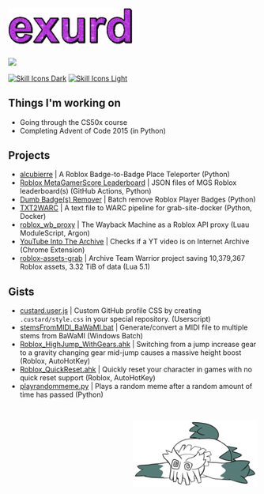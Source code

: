 # <img src="./gifs/exurd.gif" alt="exurd" style="width:50%; height:auto;"/>

<picture>
  <source
    srcset="https://github-readme-stats.vercel.app/api?username=exurd&show_icons=true&cache_seconds=86400&theme=github_dark&hide_border=true&bg_color=00000000&hide_title=true"
    media="(prefers-color-scheme: dark)"
  />
  <source
    srcset="https://github-readme-stats.vercel.app/api?username=exurd&show_icons=true&cache_seconds=86400&theme=default&hide_border=true&bg_color=00000000&hide_title=true"
    media="(prefers-color-scheme: light), (prefers-color-scheme: no-preference)"
  />
  <img src="https://github-readme-stats.vercel.app/api?username=exurd&show_icons=true&cache_seconds=86400&theme=default&hide_title=true" />
</picture>


<!-- for some reason only the ableton icon appears when using <picture> -->
<!-- <picture>
  <source
    srcset="https://skillicons.dev/icons?i=ableton,anaconda,apple,blender,css,docker,git,html,js,linux,lua,md,py,robloxstudio,vscode,windows&perline=8&theme=dark"
    media="(prefers-color-scheme: dark)"
  />
  <source
    srcset="https://skillicons.dev/icons?i=ableton,anaconda,apple,blender,css,docker,git,html,js,linux,lua,md,py,robloxstudio,vscode,windows&perline=8&theme=light"
    media="(prefers-color-scheme: light), (prefers-color-scheme: no-preference)"
  />
  <img src="https://skillicons.dev/icons?i=ableton,anaconda,apple,blender,css,docker,git,html,js,linux,lua,md,py,robloxstudio,vscode,windows&perline=8" />
</picture> -->

[![Skill Icons Dark](https://skillicons.dev/icons?i=ableton,anaconda,apple,blender,css,docker,git,html,js,linux,lua,md,py,robloxstudio,vscode,windows&perline=8&theme=dark)](https://github.com/exurd#gh-dark-mode-only)
[![Skill Icons Light](https://skillicons.dev/icons?i=ableton,anaconda,apple,blender,css,docker,git,html,js,linux,lua,md,py,robloxstudio,vscode,windows&perline=8&theme=light)](https://github.com/exurd#gh-light-mode-only)


## Things I'm working on
* Going through the CS50x course
* Completing Advent of Code 2015 (in Python)

## Projects
* [alcubierre](https://github.com/exurd/alcubierre) | A Roblox Badge-to-Badge Place Teleporter (Python)
* [Roblox MetaGamerScore Leaderboard](https://github.com/exurd/roblox_mgs_leaderboard) | JSON files of MGS Roblox leaderboard(s) (GitHub Actions, Python)
* [Dumb Badge(s) Remover](https://github.com/exurd/DBR) | Batch remove Roblox Player Badges (Python)
* [TXT2WARC](https://github.com/exurd/TXT2WARC) | A text file to WARC pipeline for grab-site-docker (Python, Docker)
* [roblox_wb_proxy](https://github.com/exurd/roblox_wb_proxy) | The Wayback Machine as a Roblox API proxy (Luau ModuleScript, Argon)
* [YouTube Into The Archive](https://github.com/exurd/YITA) | Checks if a YT video is on Internet Archive (Chrome Extension)
* [roblox-assets-grab](https://github.com/ArchiveTeam/roblox-assets-grab) | Archive Team Warrior project saving 10,379,367 Roblox assets, 3.32 TiB of data (Lua 5.1)

## Gists
* [custard.user.js](https://gist.github.com/exurd/32f3e889c0f7b4433ee4d475bad9f573) | Custom GitHub profile CSS by creating `.custard/style.css` in your special repository. (Userscript)
* [stemsFromMIDI_BaWaMI.bat](https://gist.github.com/exurd/d986eb093388ec62b014b1145e0b9b4d) | Generate/convert a MIDI file to multiple stems from BaWaMI (Windows Batch)
* [Roblox_HighJump_WithGears.ahk](https://gist.github.com/exurd/55efbae38cb68d020c26e144078b0506) | Switching from a jump increase gear to a gravity changing gear mid-jump causes a massive height boost (Roblox, AutoHotKey)
* [Roblox_QuickReset.ahk](https://gist.github.com/exurd/ad6a0fbf222e4b2c8f2b09d1ab61c8fc) | Quickly reset your character in games with no quick reset support (Roblox, AutoHotKey)
* [playrandommeme.py](https://gist.github.com/exurd/c116ece33194980a25241e800749bc00) | Plays a random meme after a random amount of time has passed (Python)

<br>

<!-- bottom area -->
<p align="right">
  <a href="https://therobogoose.tumblr.com/post/680748549996150784">
    <img src="./pics/abomasnow_dead.png" title="Credit to @therobogoose on Tumblr!" style="image-rendering:smooth; width:50%; height:auto;"/>
  </a>
</p>
